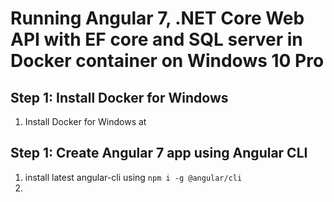 # Running Angular 7, .NET Core Web API with EF core and SQL server in Docker container on Windows 10 Pro

## Step 1: Install Docker for Windows
1. Install Docker for Windows at 
## Step 1: Create Angular 7 app using Angular CLI
1. install latest angular-cli using `npm i -g @angular/cli`
2. 